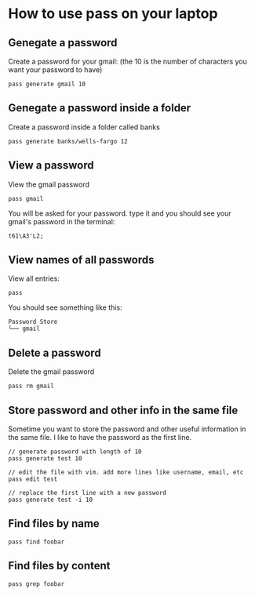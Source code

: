 # How to use pass on your laptop

## Genegate a password
Create a password for your gmail: (the 10 is the number of characters you want your password to have)
```
pass generate gmail 10
```

## Genegate a password inside a folder
Create a password inside a folder called banks
```
pass generate banks/wells-fargo 12
```

## View a password
View the gmail password
```
pass gmail
```

You will be asked for your password. type it and you should see your gmail's password in the terminal:
```
t61\A3'L2;
```

## View names of all passwords
View all entries:
```
pass
```

You should see something like this:
```
Password Store
└── gmail
```

## Delete a password
Delete the gmail password
```
pass rm gmail
```


## Store password and other info in the same file

Sometime you want to store the password and other useful information in the same file. I like to have the password as the first line.
```
// generate password with length of 10
pass generate test 10

// edit the file with vim. add more lines like username, email, etc
pass edit test

// replace the first line with a new password
pass generate test -i 10
```

## Find files by name
```
pass find foobar
```

## Find files by content
```
pass grep foobar
```
